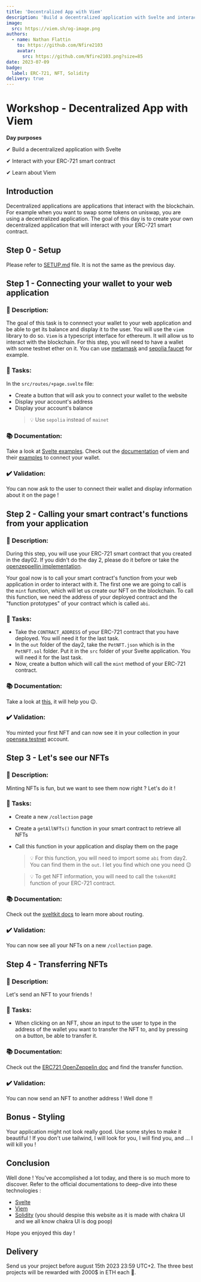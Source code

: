```yaml
---
title: 'Decentralized App with Viem'
description: 'Build a decentralized application with Svelte and interact with your ERC-721 smart contract using Viem.'
image:
  src: https://viem.sh/og-image.png
authors:
  - name: Nathan Flattin
    to: https://github.com/Nfire2103
    avatar:
      src: https://github.com/Nfire2103.png?size=85
date: 2023-07-09
badge:
  label: ERC-721, NFT, Solidity
delivery: true
---
```


# Workshop - Decentralized App with Viem

**Day purposes**

✔ Build a decentralized application with Svelte

✔ Interact with your ERC-721 smart contract

✔ Learn about Viem

## Introduction

Decentralized applications are applications that interact with the blockchain. For example when you want to swap some tokens on uniswap, you are using a decentralized application. The goal of this day is to create your own decentralized application that will interact with your ERC-721 smart contract.

## Step 0 - Setup

Please refer to [SETUP.md](SETUP.md) file. It is not the same as the previous day.

## Step 1 - Connecting your wallet to your web application

### 📑 **Description**:

The goal of this task is to connnect your wallet to your web application and be able to get its balance and display it to the user. You will use the `viem` library to do so. `Viem` is a typescript interface for ethereum. It will allow us to interact with the blockchain. For this step, you will need to have a wallet with some testnet ether on it. You can use [metamask](https://metamask.io/) and [sepolia faucet](https://sepoliafaucet.com/) for example.

### 📌 **Tasks**:

In the `src/routes/+page.svelte` file:

- Create a button that will ask you to connect your wallet to the website
- Display your account's address
- Display your account's balance
  > 💡 Use `sepolia` instead of `mainet`

### 📚 **Documentation**:

Take a look at [Svelte examples](https://svelte.dev/examples/hello-world).
Check out the [documentation](https://viem.sh/docs/getting-started.html) of viem and their [examples](https://github.com/wevm/viem/tree/main/examples) to connect your wallet.

### ✔️ **Validation**:

You can now ask to the user to connect their wallet and display information about it on the page !

## Step 2 - Calling your smart contract's functions from your application

### 📑 **Description**:

During this step, you will use your ERC-721 smart contract that you created in the day02. If you didn't do the day 2, please do it before or take the [openzeppellin implementation](https://github.com/OpenZeppelin/openzeppelin-contracts/blob/master/contracts/token/ERC721/ERC721.sol).

Your goal now is to call your smart contract's function from your web application in order to interact with it.
The first one we are going to call is the `mint` function, which will let us create our NFT on the blockchain. To call this function, we need the address of your deployed contract and the "function prototypes" of your contract which is called `abi`.

### 📌 **Tasks**:

- Take the `CONTRACT_ADDRESS` of your ERC-721 contract that you have deployed. You will need it for the last task.
- In the `out` folder of the day2, take the `PetNFT.json` which is in the `PetNFT.sol` folder. Put it in the `src` folder of your Svelte application. You will need it for the last task.
- Now, create a button which will call the `mint` method of your ERC-721 contract.

### 📚 **Documentation**:

Take a look at [this](https://viem.sh/docs/contract/getContract.html), it will help you 😉.

### ✔️ **Validation**:

You minted your first NFT and can now see it in your collection in your [opensea testnet](https://testnets.opensea.io/account) account.

## Step 3 - Let's see our NFTs

### 📑 **Description**:

Minting NFTs is fun, but we want to see them now right ? Let's do it !

### 📌 **Tasks**:

- Create a new `/collection` page
- Create a `getAllNFTs()` function in your smart contract to retrieve all NFTs
- Call this function in your application and display them on the page

  > 💡 For this function, you will need to import some `abi` from day2. You can find them in the `out`. I let you find which one you need 😉

  > 💡 To get NFT information, you will need to call the `tokenURI` function of your ERC-721 contract.

### 📚 **Documentation**:

Check out the [sveltkit docs](https://kit.svelte.dev/docs/routing) to learn more about routing.

### ✔️ **Validation**:

You can now see all your NFTs on a new `/collection` page.

## Step 4 - Transferring NFTs

### 📑 **Description**:

Let's send an NFT to your friends !

### 📌 **Tasks**:

- When clicking on an NFT, show an input to the user to type in the address of the wallet you want to transfer the NFT to, and by pressing on a button, be able to transfer it.

### 📚 **Documentation**:

Check out the [ERC721 OpenZeppelin doc](https://docs.openzeppelin.com/contracts/2.x/api/token/erc721) and find the transfer function.

### ✔️ **Validation**:

You can now send an NFT to another address ! Well done !!

## Bonus - Styling

Your application might not look really good. Use some styles to make it beautiful !
If you don't use tailwind, I will look for you, I will find you, and ... I will kill you !

## Conclusion

Well done ! You've accomplished a lot today, and there is so much more to discover.
Refer to the official documentations to deep-dive into these technologies :

- [Svelte](https://svelte.dev/docs/)
- [Viem](https://viem.sh/docs/getting-started.html)
- [Solidity](https://docs.soliditylang.org/en/v0.8.23/) (you should despise this website as it is made with chakra UI and we all know chakra UI is dog poop)

Hope you enjoyed this day !

## Delivery

Send us your project before august 15th 2023 23:59 UTC+2. The three best projects will be rewarded with 2000$ in ETH each 💸.
